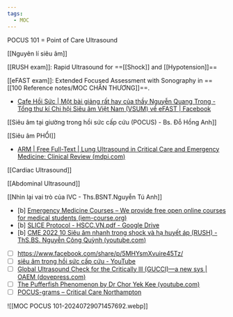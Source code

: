 ```yaml
---
tags:
  - MOC
---
```


POCUS 101 = Point of Care Ultrasound

[[Nguyên lí siêu âm]]

[[RUSH exam]]: Rapid Ultrasound for ==[[Shock]] and [[Hypotension]]==

[[eFAST exam]]: Extended Focused Assessment with Sonography in ==[[100 Reference notes/MOC CHẤN THƯƠNG]]==.
- [Cafe Hồi Sức | Một bài giảng rất hay của thầy Nguyễn Quang Trọng - Tổng thư kí Chi hội Siêu âm Việt Nam (VSUM) về eFAST | Facebook](https://www.facebook.com/groups/631408900536714/permalink/2195661350778120/)

[[Siêu âm tại giường trong hồi sức cấp cứu (POCUS) - Bs. Đỗ Hồng Anh]]

[[Siêu âm PHỔI]]
- [ARM | Free Full-Text | Lung Ultrasound in Critical Care and Emergency Medicine: Clinical Review (mdpi.com)](https://www.mdpi.com/2543-6031/91/3/17?s=09)

[[Cardiac Ultrasound]]

[[Abdominal Ultrasound]]

[[Nhìn lại vai trò của IVC - Ths.BSNT.Nguyễn Tú Anh]]

- [b] [Emergency Medicine Courses – We provide free open online courses for medical students (iem-course.org)](https://iem-course.org/)
- [b] [SLICE Protocol - HSCC.VN.pdf - Google Drive](https://drive.google.com/file/d/1uEJXUjLEHc8hxt28GI2bz48JIK_aKfYT/view)
- [b] [CME 2022 10 Siêu âm nhanh trong shock và hạ huyết áp (RUSH) - ThS.BS. Nguyễn Công Quỳnh (youtube.com)](https://www.youtube.com/watch?v=lx3Oda3aMdk)
- [ ] https://www.facebook.com/share/p/5MHYsmXvuire45Tz/
- [ ] [siêu âm trong hồi sức cấp cứu - YouTube](https://www.youtube.com/playlist?list=PLlNHPysSAb_NyLia8ivF1Qrt6Oz5btC3E)
- [ ] [Global Ultrasound Check for the Critically lll (GUCCI)—a new sys | OAEM (dovepress.com)](https://www.dovepress.com/global-ultrasound-check-for-the-critically-lll-gucci-a-new-systematize-peer-reviewed-fulltext-article-OAEM)
- [ ] [The Pufferfish Phenomenon by Dr Chor Yek Kee (youtube.com)](https://www.youtube.com/watch?app=desktop&v=H1t7GYpZpiw&feature=youtu.be)
- [ ] [POCUS-grams – Critical Care Northampton](https://criticalcarenorthampton.com/pocusgrams/)

![[MOC POCUS 101-20240729071457692.webp]]